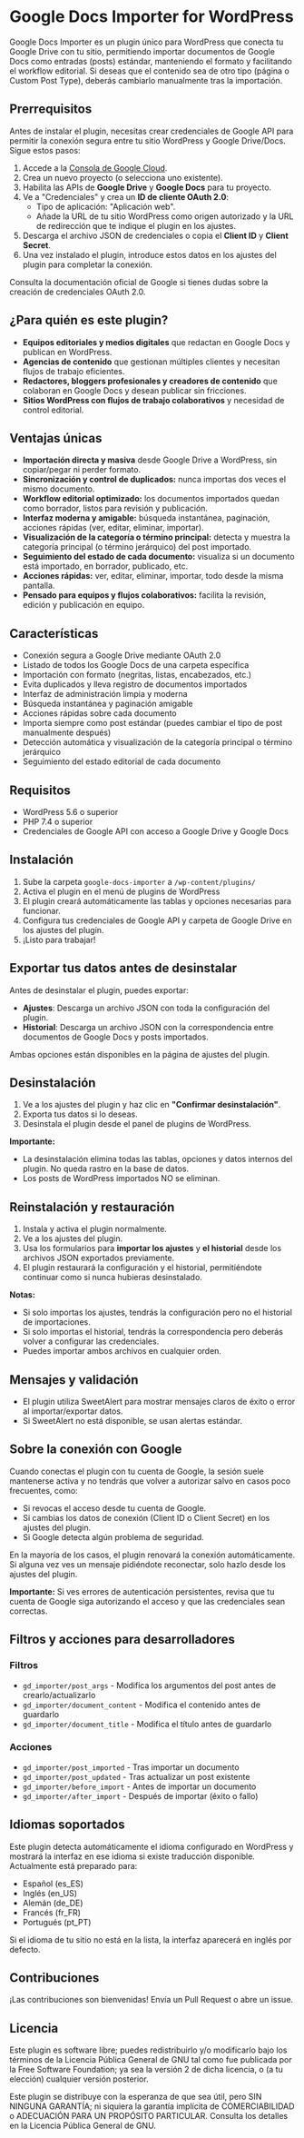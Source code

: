 # Google Docs Importer for WordPress

Google Docs Importer es un plugin único para WordPress que conecta tu Google Drive con tu sitio, permitiendo importar documentos de Google Docs como entradas (posts) estándar, manteniendo el formato y facilitando el workflow editorial. Si deseas que el contenido sea de otro tipo (página o Custom Post Type), deberás cambiarlo manualmente tras la importación.

## Prerrequisitos

Antes de instalar el plugin, necesitas crear credenciales de Google API para permitir la conexión segura entre tu sitio WordPress y Google Drive/Docs. Sigue estos pasos:

1. Accede a la [Consola de Google Cloud](https://console.cloud.google.com/).
2. Crea un nuevo proyecto (o selecciona uno existente).
3. Habilita las APIs de **Google Drive** y **Google Docs** para tu proyecto.
4. Ve a "Credenciales" y crea un **ID de cliente OAuth 2.0**:
   - Tipo de aplicación: "Aplicación web".
   - Añade la URL de tu sitio WordPress como origen autorizado y la URL de redirección que te indique el plugin en los ajustes.
5. Descarga el archivo JSON de credenciales o copia el **Client ID** y **Client Secret**.
6. Una vez instalado el plugin, introduce estos datos en los ajustes del plugin para completar la conexión.

Consulta la documentación oficial de Google si tienes dudas sobre la creación de credenciales OAuth 2.0.

## ¿Para quién es este plugin?
- **Equipos editoriales y medios digitales** que redactan en Google Docs y publican en WordPress.
- **Agencias de contenido** que gestionan múltiples clientes y necesitan flujos de trabajo eficientes.
- **Redactores, bloggers profesionales y creadores de contenido** que colaboran en Google Docs y desean publicar sin fricciones.
- **Sitios WordPress con flujos de trabajo colaborativos** y necesidad de control editorial.

## Ventajas únicas
- **Importación directa y masiva** desde Google Drive a WordPress, sin copiar/pegar ni perder formato.
- **Sincronización y control de duplicados:** nunca importas dos veces el mismo documento.
- **Workflow editorial optimizado:** los documentos importados quedan como borrador, listos para revisión y publicación.
- **Interfaz moderna y amigable:** búsqueda instantánea, paginación, acciones rápidas (ver, editar, eliminar, importar).
- **Visualización de la categoría o término principal:** detecta y muestra la categoría principal (o término jerárquico) del post importado.
- **Seguimiento del estado de cada documento:** visualiza si un documento está importado, en borrador, publicado, etc.
- **Acciones rápidas:** ver, editar, eliminar, importar, todo desde la misma pantalla.
- **Pensado para equipos y flujos colaborativos:** facilita la revisión, edición y publicación en equipo.

## Características
- Conexión segura a Google Drive mediante OAuth 2.0
- Listado de todos los Google Docs de una carpeta específica
- Importación con formato (negritas, listas, encabezados, etc.)
- Evita duplicados y lleva registro de documentos importados
- Interfaz de administración limpia y moderna
- Búsqueda instantánea y paginación amigable
- Acciones rápidas sobre cada documento
- Importa siempre como post estándar (puedes cambiar el tipo de post manualmente después)
- Detección automática y visualización de la categoría principal o término jerárquico
- Seguimiento del estado editorial de cada documento

## Requisitos
- WordPress 5.6 o superior
- PHP 7.4 o superior
- Credenciales de Google API con acceso a Google Drive y Google Docs

## Instalación
1. Sube la carpeta `google-docs-importer` a `/wp-content/plugins/`
2. Activa el plugin en el menú de plugins de WordPress
3. El plugin creará automáticamente las tablas y opciones necesarias para funcionar.
4. Configura tus credenciales de Google API y carpeta de Google Drive en los ajustes del plugin.
5. ¡Listo para trabajar!

## Exportar tus datos antes de desinstalar

Antes de desinstalar el plugin, puedes exportar:
- **Ajustes**: Descarga un archivo JSON con toda la configuración del plugin.
- **Historial**: Descarga un archivo JSON con la correspondencia entre documentos de Google Docs y posts importados.

Ambas opciones están disponibles en la página de ajustes del plugin.

## Desinstalación

1. Ve a los ajustes del plugin y haz clic en **"Confirmar desinstalación"**.
2. Exporta tus datos si lo deseas.
3. Desinstala el plugin desde el panel de plugins de WordPress.

**Importante:**
- La desinstalación elimina todas las tablas, opciones y datos internos del plugin. No queda rastro en la base de datos.
- Los posts de WordPress importados NO se eliminan.

## Reinstalación y restauración

1. Instala y activa el plugin normalmente.
2. Ve a los ajustes del plugin.
3. Usa los formularios para **importar los ajustes** y **el historial** desde los archivos JSON exportados previamente.
4. El plugin restaurará la configuración y el historial, permitiéndote continuar como si nunca hubieras desinstalado.

**Notas:**
- Si solo importas los ajustes, tendrás la configuración pero no el historial de importaciones.
- Si solo importas el historial, tendrás la correspondencia pero deberás volver a configurar las credenciales.
- Puedes importar ambos archivos en cualquier orden.

## Mensajes y validación
- El plugin utiliza SweetAlert para mostrar mensajes claros de éxito o error al importar/exportar datos.
- Si SweetAlert no está disponible, se usan alertas estándar.

## Sobre la conexión con Google

Cuando conectas el plugin con tu cuenta de Google, la sesión suele mantenerse activa y no tendrás que volver a autorizar salvo en casos poco frecuentes, como:

- Si revocas el acceso desde tu cuenta de Google.
- Si cambias los datos de conexión (Client ID o Client Secret) en los ajustes del plugin.
- Si Google detecta algún problema de seguridad.

En la mayoría de los casos, el plugin renovará la conexión automáticamente. Si alguna vez ves un mensaje pidiéndote reconectar, solo hazlo desde los ajustes del plugin.

**Importante:** Si ves errores de autenticación persistentes, revisa que tu cuenta de Google siga autorizando el acceso y que las credenciales sean correctas.

## Filtros y acciones para desarrolladores
### Filtros
- `gd_importer/post_args` - Modifica los argumentos del post antes de crearlo/actualizarlo
- `gd_importer/document_content` - Modifica el contenido antes de guardarlo
- `gd_importer/document_title` - Modifica el título antes de guardarlo

### Acciones
- `gd_importer/post_imported` - Tras importar un documento
- `gd_importer/post_updated` - Tras actualizar un post existente
- `gd_importer/before_import` - Antes de importar un documento
- `gd_importer/after_import` - Después de importar (éxito o fallo)

## Idiomas soportados

Este plugin detecta automáticamente el idioma configurado en WordPress y mostrará la interfaz en ese idioma si existe traducción disponible. Actualmente está preparado para:

- Español (es_ES)
- Inglés (en_US)
- Alemán (de_DE)
- Francés (fr_FR)
- Portugués (pt_PT)

Si el idioma de tu sitio no está en la lista, la interfaz aparecerá en inglés por defecto.

## Contribuciones
¡Las contribuciones son bienvenidas! Envía un Pull Request o abre un issue.

## Licencia

Este plugin es software libre; puedes redistribuirlo y/o modificarlo bajo los términos de la Licencia Pública General de GNU tal como fue publicada por la Free Software Foundation; ya sea la versión 2 de dicha licencia, o (a tu elección) cualquier versión posterior.

Este plugin se distribuye con la esperanza de que sea útil, pero SIN NINGUNA GARANTÍA; ni siquiera la garantía implícita de COMERCIABILIDAD o ADECUACIÓN PARA UN PROPÓSITO PARTICULAR. Consulta los detalles en la Licencia Pública General de GNU.

